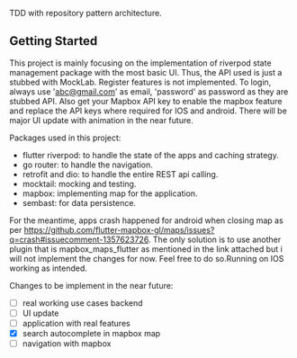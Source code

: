 TDD with repository pattern architecture.

## Getting Started

This project is mainly focusing on the implementation of riverpod state management package with the most basic UI. Thus, the API used is just a stubbed with MockLab. Register features is not implemented. To login, always use 'abc@gmail.com' as email, 'password' as password as they are stubbed API. Also get your Mapbox API key to enable the mapbox feature and replace the API keys where required for IOS and android. There will be major UI update with animation in the near future.

Packages used in this project:

- flutter riverpod: to handle the state of the apps and caching strategy.
- go router: to handle the navigation.
- retrofit and dio: to handle the entire REST api calling.
- mocktail: mocking and testing.
- mapbox: implementing map for the application.
- sembast: for data persistence.

For the meantime, apps crash happened for android when closing map as per https://github.com/flutter-mapbox-gl/maps/issues?q=crash#issuecomment-1357623726. The only solution is to use another plugin that is mapbox_maps_flutter as mentioned in the link attached but i will not implement the changes for now. Feel free to do so.Running on IOS working as intended.

Changes to be implement in the near future:

- [ ] real working use cases backend
- [ ] UI update
- [ ] application with real features
- [x] search autocomplete in mapbox map
- [ ] navigation with mapbox
